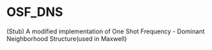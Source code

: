 # OSF_DNS
(Stub) A modified implementation of One Shot Frequency - Dominant Neighborhood Structure(used in Maxwell)
